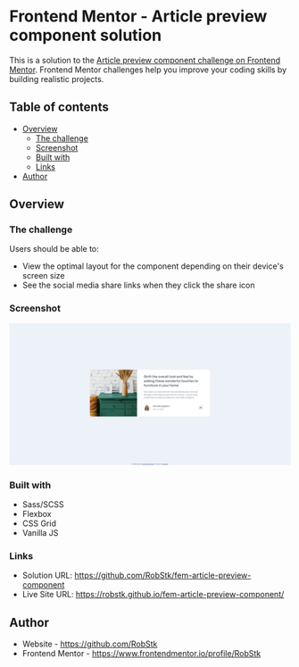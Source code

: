 # Frontend Mentor - Article preview component solution

This is a solution to the [Article preview component challenge on Frontend Mentor](https://www.frontendmentor.io/challenges/article-preview-component-dYBN_pYFT). Frontend Mentor challenges help you improve your coding skills by building realistic projects. 

## Table of contents

- [Overview](#overview)
  - [The challenge](#the-challenge)
  - [Screenshot](#screenshot)
  - [Built with](#built-with)
  - [Links](#links)
- [Author](#author)

## Overview

### The challenge

Users should be able to:

- View the optimal layout for the component depending on their device's screen size
- See the social media share links when they click the share icon

### Screenshot

![](./screenshot.jpg)  

### Built with

- Sass/SCSS
- Flexbox
- CSS Grid
- Vanilla JS

### Links

- Solution URL: https://github.com/RobStk/fem-article-preview-component
- Live Site URL: https://robstk.github.io/fem-article-preview-component/


## Author

- Website - https://github.com/RobStk
- Frontend Mentor - https://www.frontendmentor.io/profile/RobStk
